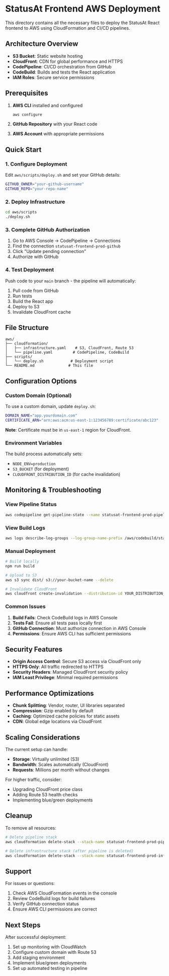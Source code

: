 # StatusAt Frontend AWS Deployment

This directory contains all the necessary files to deploy the StatusAt React frontend to AWS using CloudFormation and CI/CD pipelines.

## Architecture Overview

- **S3 Bucket**: Static website hosting
- **CloudFront**: CDN for global performance and HTTPS
- **CodePipeline**: CI/CD orchestration from GitHub
- **CodeBuild**: Builds and tests the React application
- **IAM Roles**: Secure service permissions

## Prerequisites

1. **AWS CLI** installed and configured
   ```bash
   aws configure
   ```

2. **GitHub Repository** with your React code

3. **AWS Account** with appropriate permissions

## Quick Start

### 1. Configure Deployment

Edit `aws/scripts/deploy.sh` and set your GitHub details:

```bash
GITHUB_OWNER="your-github-username"
GITHUB_REPO="your-repo-name"
```

### 2. Deploy Infrastructure

```bash
cd aws/scripts
./deploy.sh
```

### 3. Complete GitHub Authorization

1. Go to AWS Console → CodePipeline → Connections
2. Find the connection `statusat-frontend-prod-github`
3. Click "Update pending connection"
4. Authorize with GitHub

### 4. Test Deployment

Push code to your `main` branch - the pipeline will automatically:
1. Pull code from GitHub
2. Run tests
3. Build the React app
4. Deploy to S3
5. Invalidate CloudFront cache

## File Structure

```
aws/
├── cloudformation/
│   ├── infrastructure.yaml    # S3, CloudFront, Route 53
│   └── pipeline.yaml         # CodePipeline, CodeBuild
├── scripts/
│   └── deploy.sh            # Deployment script
└── README.md               # This file
```

## Configuration Options

### Custom Domain (Optional)

To use a custom domain, update `deploy.sh`:

```bash
DOMAIN_NAME="app.yourdomain.com"
CERTIFICATE_ARN="arn:aws:acm:us-east-1:123456789:certificate/abc123"
```

**Note**: Certificate must be in `us-east-1` region for CloudFront.

### Environment Variables

The build process automatically sets:
- `NODE_ENV=production`
- `S3_BUCKET` (for deployment)
- `CLOUDFRONT_DISTRIBUTION_ID` (for cache invalidation)

## Monitoring & Troubleshooting

### View Pipeline Status
```bash
aws codepipeline get-pipeline-state --name statusat-frontend-prod-pipeline
```

### View Build Logs
```bash
aws logs describe-log-groups --log-group-name-prefix /aws/codebuild/statusat-frontend
```

### Manual Deployment
```bash
# Build locally
npm run build

# Upload to S3
aws s3 sync dist/ s3://your-bucket-name --delete

# Invalidate CloudFront
aws cloudfront create-invalidation --distribution-id YOUR_DISTRIBUTION_ID --paths "/*"
```

### Common Issues

1. **Build Fails**: Check CodeBuild logs in AWS Console
2. **Tests Fail**: Ensure all tests pass locally first
3. **GitHub Connection**: Must authorize connection in AWS Console
4. **Permissions**: Ensure AWS CLI has sufficient permissions

## Security Features

- **Origin Access Control**: Secure S3 access via CloudFront only
- **HTTPS Only**: All traffic redirected to HTTPS
- **Security Headers**: Managed CloudFront security policy
- **IAM Least Privilege**: Minimal required permissions

## Performance Optimizations

- **Chunk Splitting**: Vendor, router, UI libraries separated
- **Compression**: Gzip enabled by default
- **Caching**: Optimized cache policies for static assets
- **CDN**: Global edge locations via CloudFront

## Scaling Considerations

The current setup can handle:
- **Storage**: Virtually unlimited (S3)
- **Bandwidth**: Scales automatically (CloudFront)
- **Requests**: Millions per month without changes

For higher traffic, consider:
- Upgrading CloudFront price class
- Adding Route 53 health checks
- Implementing blue/green deployments

## Cleanup

To remove all resources:

```bash
# Delete pipeline stack
aws cloudformation delete-stack --stack-name statusat-frontend-prod-pipeline

# Delete infrastructure stack (after pipeline is deleted)
aws cloudformation delete-stack --stack-name statusat-frontend-prod-infrastructure
```

## Support

For issues or questions:
1. Check AWS CloudFormation events in the console
2. Review CodeBuild logs for build failures
3. Verify GitHub connection status
4. Ensure AWS CLI permissions are correct

## Next Steps

After successful deployment:
1. Set up monitoring with CloudWatch
2. Configure custom domain with Route 53
3. Add staging environment
4. Implement blue/green deployments
5. Set up automated testing in pipeline
